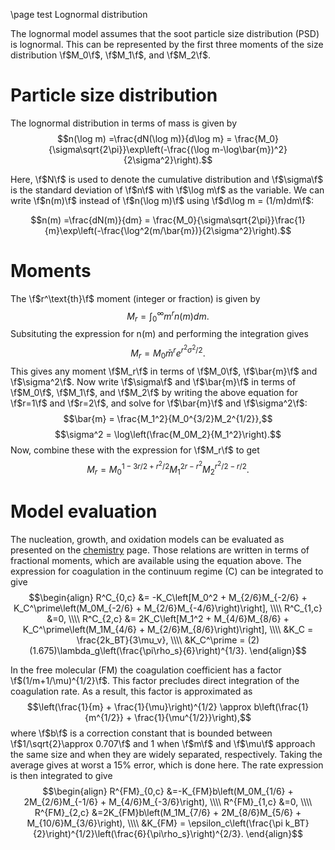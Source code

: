 \page test Lognormal distribution


The lognormal model assumes that the soot particle size distribution (PSD) is lognormal. This can be represented by the first three moments of the size distribution \f$M_0\f$, \f$M_1\f$, and \f$M_2\f$. 

# Particle size distribution

The lognormal distribution in terms of mass is given by
$$n(\log m) =\frac{dN(\log m)}{d\log m} = \frac{M_0}{\sigma\sqrt{2\pi}}\exp\left(-\frac{(\log m-\log\bar{m})^2}{2\sigma^2}\right).$$

Here, \f$N\f$ is used to denote the cumulative distribution and \f$\sigma\f$ is the standard deviation of \f$n\f$ with \f$\log m\f$ as the variable. We can write \f$n(m)\f$ instead of \f$n(\log m)\f$ using \f$d\log m = (1/m)dm\f$:

$$n(m) =\frac{dN(m)}{dm} = \frac{M_0}{\sigma\sqrt{2\pi}}\frac{1}{m}\exp\left(-\frac{\log^2(m/\bar{m})}{2\sigma^2}\right).$$

# Moments

The \f$r^\text{th}\f$ moment (integer or fraction) is given by
$$M_r = \int_0^\infty m^rn(m)dm.$$
Subsituting the expression for n(m) and performing the integration gives
$$M_r = M_0\bar{m}^re^{r^2\sigma^2/2}.$$
This gives any moment \f$M_r\f$ in terms of \f$M_0\f$, \f$\bar{m}\f$ and \f$\sigma^2\f$. Now write \f$\sigma\f$ and \f$\bar{m}\f$ in terms of \f$M_0\f$, \f$M_1\f$, and \f$M_2\f$ by writing the above equation for \f$r=1\f$ and \f$r=2\f$, and solve for \f$\bar{m}\f$ and \f$\sigma^2\f$:
$$\bar{m} = \frac{M_1^2}{M_0^{3/2}M_2^{1/2}},$$
$$\sigma^2 = \log\left(\frac{M_0M_2}{M_1^2}\right).$$
Now, combine these with the expression for \f$M_r\f$ to get
$$M_r = M_0^{1-3r/2 + r^2/2}M_1^{2r-r^2}M_2^{r^2/2 - r/2}.$$

# Model evaluation

The nucleation, growth, and oxidation models can be evaluated as presented on the [chemistry](chemistry.md) page. Those relations are written in terms of fractional moments, which are available using the equation above. The expression for coagulation in the continuum regime \(C\) can be integrated to give
$$\begin{align}
R^C_{0,c} &= -K_C\left[M_0^2 + M_{2/6}M_{-2/6} + K_C^\prime\left(M_0M_{-2/6} + M_{2/6}M_{-4/6}\right)\right], \\\\
R^C_{1,c} &=0, \\\\
R^C_{2,c} &= 2K_C\left[M_1^2 + M_{4/6}M_{8/6} + K_C^\prime\left(M_1M_{4/6} + M_{2/6}M_{8/6}\right)\right], \\\\
&K_C = \frac{2k_BT}{3\mu_v}, \\\\
&K_C^\prime = (2)(1.675)\lambda_g\left(\frac{\pi\rho_s}{6}\right)^{1/3}.
\end{align}$$

In the free molecular (FM) the coagulation coefficient has a factor \f$(1/m+1/\mu)^{1/2}\f$. This factor precludes direct integration of the coagulation rate. As a result, this factor is approximated as
$$\left(\frac{1}{m} + \frac{1}{\mu}\right)^{1/2} \approx b\left(\frac{1}{m^{1/2}} + \frac{1}{\mu^{1/2}}\right),$$
where \f$b\f$ is a correction constant that is bounded between \f$1/\sqrt{2}\approx 0.707\f$ and 1 when \f$m\f$ and \f$\mu\f$ approach the same size and when they are widely separated, respectively. Taking the average gives at worst a 15\% error, which is done here. The rate expression is then integrated to give
$$\begin{align}
R^{FM}_{0,c} &=-K_{FM}b\left(M_0M_{1/6} + 2M_{2/6}M_{-1/6} + M_{4/6}M_{-3/6}\right), \\\\
R^{FM}_{1,c} &=0, \\\\
R^{FM}_{2,c} &=2K_{FM}b\left(M_1M_{7/6} + 2M_{8/6}M_{5/6} + M_{10/6}M_{3/6}\right), \\\\
&K_{FM} = \epsilon_c\left(\frac{\pi k_BT}{2}\right)^{1/2}\left(\frac{6}{\pi\rho_s}\right)^{2/3}.
\end{align}$$

